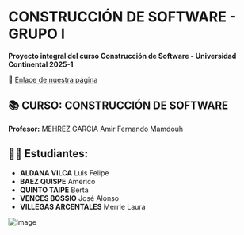 # CONSTRUCCIÓN DE SOFTWARE - GRUPO I  
**Proyecto integral del curso Construcción de Software - Universidad Continental 2025-1**  
 
🔗 [Enlace de nuestra página](https://mvillegasuc.github.io/Proyecto_CS/)  

## 📚 CURSO: CONSTRUCCIÓN DE SOFTWARE  
**Profesor:** MEHREZ GARCIA Amir Fernando Mamdouh  

## 👨‍🎓 Estudiantes:  
- **ALDANA VILCA** Luis Felipe  
- **BAEZ QUISPE** Americo  
- **QUINTO TAIPE** Berta  
- **VENCES BOSSIO** José Alonso  
- **VILLEGAS ARCENTALES** Merrie Laura  

![Image](https://github.com/user-attachments/assets/761b31f3-53d2-4a96-9f10-4bec5965fca4)
